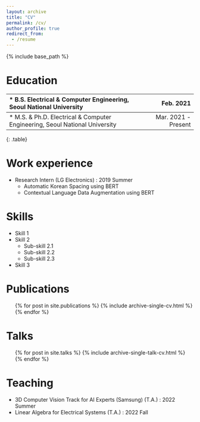 ```yaml
---
layout: archive
title: "CV"
permalink: /cv/
author_profile: true
redirect_from:
  - /resume
---
```


{% include base_path %}

Education
======
|* B.S. Electrical & Computer Engineering, Seoul National University|Feb. 2021|
|:---|---:|
|* M.S. & Ph.D. Electrical & Computer Engineering, Seoul National University|Mar. 2021 - Present|
{: .table}

Work experience
======
* Research Intern (LG Electronics) : 2019 Summer
  * Automatic Korean Spacing using BERT
  * Contextual Language Data Augmentation using BERT
  
Skills
======
* Skill 1
* Skill 2
  * Sub-skill 2.1
  * Sub-skill 2.2
  * Sub-skill 2.3
* Skill 3

Publications
======
  <ul>{% for post in site.publications %}
    {% include archive-single-cv.html %}
  {% endfor %}</ul>
  
Talks
======
  <ul>{% for post in site.talks %}
    {% include archive-single-talk-cv.html %}
  {% endfor %}</ul>
  
Teaching
======
  * 3D Computer Vision Track for AI Experts (Samsung) (T.A.) : 2022 Summer
  * Linear Algebra for Electrical Systems (T.A.) : 2022 Fall